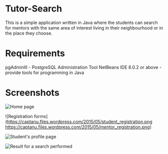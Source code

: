 # Tutor-Search

This is a simple application written in Java where the students can search for mentors with the same area of interest living in their neighbourhood or in the place they choose.

# Requirements

pgAdminIII - PostgreSQL Administration Tool
NetBeans IDE 8.0.2 or above - provide tools for programming in Java

# Screenshots

![Home page](https://captanu.files.wordpress.com/2015/05/homepage.png)

![Registration forms](https://captanu.files.wordpress.com/2015/05/student_registration.png  https://captanu.files.wordpress.com/2015/05/mentor_registration.png)

![Student's profile page](https://captanu.files.wordpress.com/2015/05/student_profile.png)

![Result for a search performed](https://captanu.files.wordpress.com/2015/05/search_result.png)
